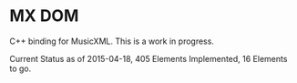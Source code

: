 MX DOM
=======

C++ binding for MusicXML.  This is a work in progress.

Current Status as of 2015-04-18, 405 Elements Implemented, 16 Elements to go.
